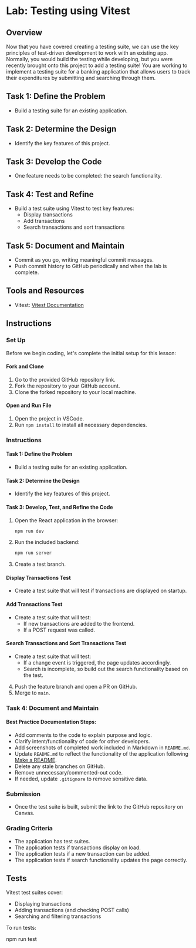 # Lab: Testing using Vitest

## Overview
Now that you have covered creating a testing suite, we can use the key principles of test-driven development to work with an existing app. Normally, you would build the testing while developing, but you were recently brought onto this project to add a testing suite! You are working to implement a testing suite for a banking application that allows users to track their expenditures by submitting and searching through them.

## Task 1: Define the Problem
- Build a testing suite for an existing application.

## Task 2: Determine the Design
- Identify the key features of this project.

## Task 3: Develop the Code
- One feature needs to be completed: the search functionality.

## Task 4: Test and Refine
- Build a test suite using Vitest to test key features:
  - Display transactions
  - Add transactions
  - Search transactions and sort transactions

## Task 5: Document and Maintain
- Commit as you go, writing meaningful commit messages.
- Push commit history to GitHub periodically and when the lab is complete.

## Tools and Resources
- Vitest: [Vitest Documentation](https://vitest.dev/guide/)

## Instructions

### Set Up
Before we begin coding, let's complete the initial setup for this lesson:

#### Fork and Clone
1. Go to the provided GitHub repository link.
2. Fork the repository to your GitHub account.
3. Clone the forked repository to your local machine.

#### Open and Run File
1. Open the project in VSCode.
2. Run `npm install` to install all necessary dependencies.

### Instructions
#### Task 1: Define the Problem
- Build a testing suite for an existing application.

#### Task 2: Determine the Design
- Identify the key features of this project.

#### Task 3: Develop, Test, and Refine the Code

1. Open the React application in the browser:
   ```sh
   npm run dev
   ```
2. Run the included backend:
   ```sh
   npm run server
   ```
3. Create a test branch.

#### Display Transactions Test
- Create a test suite that will test if transactions are displayed on startup.

#### Add Transactions Test
- Create a test suite that will test:
  - If new transactions are added to the frontend.
  - If a POST request was called.

#### Search Transactions and Sort Transactions Test
- Create a test suite that will test:
  - If a change event is triggered, the page updates accordingly.
  - Search is incomplete, so build out the search functionality based on the test.

4. Push the feature branch and open a PR on GitHub.
5. Merge to `main`.

### Task 4: Document and Maintain
#### Best Practice Documentation Steps:
- Add comments to the code to explain purpose and logic.
- Clarify intent/functionality of code for other developers.
- Add screenshots of completed work included in Markdown in `README.md`.
- Update `README.md` to reflect the functionality of the application following [Make a README](https://makeareadme.com).
- Delete any stale branches on GitHub.
- Remove unnecessary/commented-out code.
- If needed, update `.gitignore` to remove sensitive data.

### Submission
- Once the test suite is built, submit the link to the GitHub repository on Canvas.

### Grading Criteria
- The application has test suites.
- The application tests if transactions display on load.
- The application tests if a new transaction can be added.
- The application tests if search functionality updates the page correctly.

## Tests

Vitest test suites cover:

- Displaying transactions
- Adding transactions (and checking POST calls)
- Searching and filtering transactions

To run tests:

npm run test
